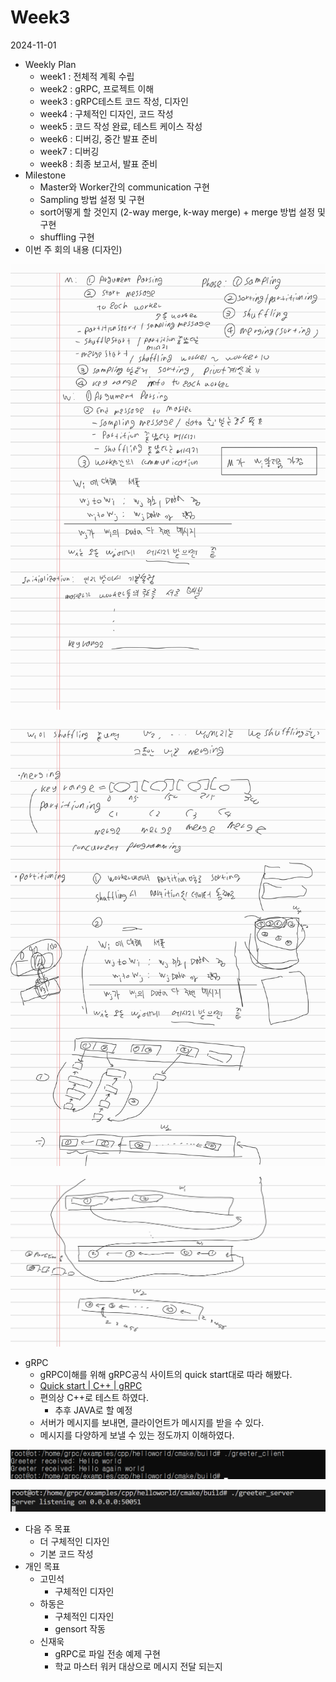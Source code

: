 # Week3

2024-11-01

- Weekly Plan
    - week1 : 전체적 계획 수립
    - week2 : gRPC, 프로젝트 이해
    - week3 : gRPC테스트 코드 작성, 디자인
    - week4 : 구체적인 디자인, 코드 작성
    - week5 : 코드 작성 완료, 테스트 케이스 작성
    - week6 : 디버깅, 중간 발표 준비
    - week7 : 디버깅
    - week8 : 최종 보고서, 발표 준비
- Milestone
    - Master와 Worker간의 communication 구현
    - Sampling 방법 설정 및 구현
    - sort어떻게 할 것인지 (2-way merge, k-way merge) + merge 방법 설정 및 구현
    - shuffling 구현
- 이번 주 회의 내용 (디자인)

![Notes_241101_145425_1 (1).jpg](image/week3_1.jpg)

![Notes_241101_145425_2 (1).jpg](image/week3_2.jpg)

![Notes_241101_145425_3 (1).jpg](image/week3_3.png)

- gRPC
    - gRPC이해를 위해 gRPC공식 사이트의 quick start대로 따라 해봤다.
    - [Quick start | C++ | gRPC](https://grpc.io/docs/languages/cpp/quickstart/)
    - 편의상 C++로 테스트 하였다.
        - 추후 JAVA로 할 예정
    - 서버가 메시지를 보내면, 클라이언트가 메시지를 받을 수 있다.
    - 메시지를 다양하게 보낼 수 있는 정도까지 이해하였다.

![image.png](image/week3_4.png)

![image.png](image/week3_5.png)

- 다음 주 목표
    - 더 구체적인 디자인
    - 기본 코드 작성
- 개인 목표
    - 고민석
        - 구체적인 디자인
    - 하동은
        - 구체적인 디자인
        - gensort 작동
    - 신재욱
        - gRPC로 파일 전송 예제 구현
        - 학교 마스터 워커 대상으로 메시지 전달 되는지
